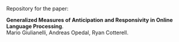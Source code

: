 Repository for the paper:

**Generalized Measures of Anticipation and Responsivity in Online Language Processing**.  
Mario Giulianelli, Andreas Opedal, Ryan Cotterell.
